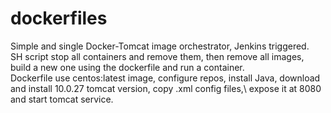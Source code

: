 # dockerfiles

Simple and single Docker-Tomcat image orchestrator, Jenkins triggered.\
SH script stop all containers and remove them, then remove all images, build a new one using the dockerfile and run a container.\
Dockerfile use centos:latest image, configure repos, install Java, download and install 10.0.27 tomcat version, copy .xml config files,\ 
expose it at 8080 and start tomcat service.
